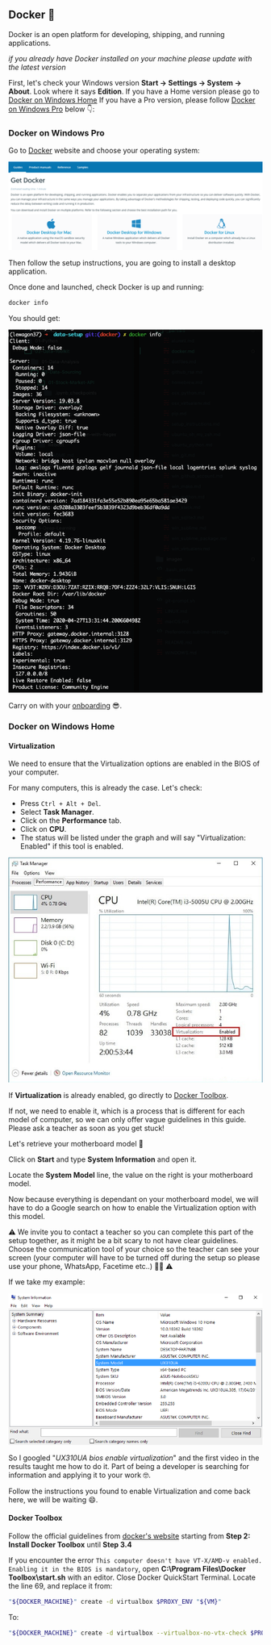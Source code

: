 ## Docker 🐋

Docker is an open platform for developing, shipping, and running applications.

_if you already have Docker installed on your machine please update with the latest version_

First, let's check your Windows version **Start → Settings → System → About**. Look where it says **Edition**.
If you have a Home version please go to [Docker on Windows Home](https://github.com/lewagon/setup/blob/master/WINDOWS.md#docker-on-windows-home)
If you have a Pro version, please follow [Docker on Windows Pro](https://github.com/lewagon/setup/blob/master/WINDOWS.md#docker-on-windows-pro) below 👇:

### Docker on Windows Pro

Go to [Docker](https://docs.docker.com/get-docker/) website and choose your operating system:

![](images/docker.png)

Then follow the setup instructions, you are going to install a desktop application.

Once done and launched, check Docker is up and running:

```bash
docker info
```

You should get:

![](images/docker_info.png)

Carry on with your [onboarding](https://github.com/lewagon/data-setup/blob/master/WINDOWS.md#alumni) 😎.

### Docker on Windows Home

#### Virtualization

We need to ensure that the Virtualization options are enabled in the BIOS of your computer.

For many computers, this is already the case. Let's check:

- Press `Ctrl + Alt + Del`.
- Select **Task Manager**.
- Click on the **Performance** tab.
- Click on **CPU**.
- The status will be listed under the graph and will say "Virtualization: Enabled" if this tool is enabled.

![task_manager.jpg](images/task_manager.jpg)

If **Virtualization** is already enabled, go directly to [Docker Toolbox](https://github.com/lewagon/setup/blob/master/WINDOWS.md#docker-toolbox).

If not, we need to enable it, which is a process that is different for each model of computer, so we can only offer vague guidelines in this guide. Please ask a teacher as soon as you get stuck!

Let's retrieve your motherboard model :muscle:

Click on **Start** and type **System Information** and open it.

Locate the **System Model** line, the value on the right is your motherboard model.

Now because everything is dependant on your motherboard model, we will have to do a Google search on how to enable the Virtualization option with this model. 

:warning: We invite you to contact a teacher so you can complete this part of the setup together, as it might be a bit scary to not have clear guidelines. Choose the communication tool of your choice so the teacher can see your screen (your computer will have to be turned off during the setup so please use your phone, WhatsApp, Facetime etc..) :man_mechanic:​ :warning:

If we take my example:

![wsl2_virtualization.png](images/wsl2_virtualization.png)

So I googled "*UX310UA bios enable virtualization*" and the first video in the results taught me how to do it. Part of being a developer is searching for information and applying it to your work :nerd_face:.

Follow the instructions you found to enable Virtualization and come back here, we will be waiting :smile:.


#### Docker Toolbox

Follow the official guidelines from [docker's website](https://docs.docker.com/toolbox/toolbox_install_windows/#step-2-install-docker-toolbox) starting from **Step 2: Install Docker Toolbox** until **Step 3.4**

If you encounter the error `This computer doesn't have VT-X/AMD-v enabled. Enabling it in the BIOS is mandatory`, open **C:\Program Files\Docker Toolbox\start.sh** with an editor.
Close Docker QuickStart Terminal.
Locate the line 69, and replace it from:
```bash
"${DOCKER_MACHINE}" create -d virtualbox $PROXY_ENV "${VM}"
```
To:
```bash
"${DOCKER_MACHINE}" create -d virtualbox --virtualbox-no-vtx-check $PROXY_ENV "${VM}"
```